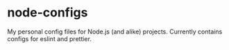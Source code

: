 # node-configs
My personal config files for Node.js (and alike) projects. Currently contains configs for eslint and prettier.
